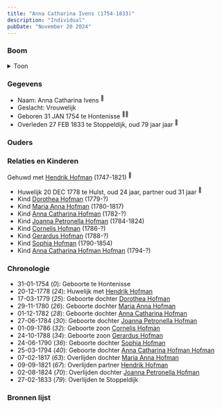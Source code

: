 ```yaml
---
title: "Anna Catharina Ivens (1754-1833)"
description: "Individual"
pubDate: "November 20 2024"
---
```


### Boom
<details><summary>Toon</summary>

![test](https://www.plantuml.com/plantuml/svg/dPLBRnen4CVl_XIZvD0JqYxx1A4aG20FAGdAevUgGePriYvU6zcc4OhuxlLcdH1CrBgvxUnu_FzvPZm-KHfBlQeOKWlAbrZY2cPuldYIOiMBeM12WfQOA-CYNAEI5WJcLCuPQRv9jTHhg4Wr8r8rlvGcaWYzNXBqOTSvmqh12mA0WP05aVSbdIyuKQhNgp3bHqSGeGr2ts3oAgKGQa8E-fnZ669TOadDryLlmjK1O0KNGH0aERp77uu7esWK6P6NHqfOiO5UTuPdw-bCQCr8roY4SDc_XZ1BOZWNN1DEbI8Vbgl5Yh4fviLqBeLICs40JLmxW_5e064UHN2dnN9fbjDVYvhNGfuJNaYwCBi-LfXlyJA0mr4qJiQ3ls25MPpz5qy7xaOJWzCEFuPjtc1wtMTI59G_rUW1d8w6HYBBNwd6Xig47JBwLEerOKmy6xBtq5CXXIu9tZj81ppo6sPmrR-jnJfmlc9A__ient2yLRyo9SRmMd17FmryzDiTkBxvRlJpm5V_hR86VRUodtUVYnLwfSMM86_3FP6bO1ubtidBfS0rneHeQToCxND4Nkd9uFAXRlyyzWTfG__XhEwr-DDU6mffYAZQ8ugzEhzfv2nFlvYPCoAnB5RxyecFl3dJpV2-ri-_g7ydbYNTBqVgLOxObgCJmArWFjfXshHIRWQOVxlkuMLUU8czp9tO5wz9ZPtBhPOTDiXEmkqFEuHQThJiscdWsCxwD7BisB4JnquTEqDsehL-c0Uh8Fpdkx0TDQwZEOAvxAuZGlRskOuOsKlWEX9aszDrfCXsZkl843enhujvfFy0)
</details>

### Gegevens
- Naam: Anna Catharina Ivens <sup><a href="../s00075/" style="text-decoration:none" title="Overlijden Hendrik Hofman 9-9-1821">:link:</a></sup>
- Geslacht: Vrouwelijk
- Geboren 31 JAN 1754 te Hontenisse <sup><a href="../s00076/" style="text-decoration:none" title="Huwelijk Hendrik Hofman en Catharina Ivens 20-12-1778">:link:</a><a href="../s00088/" style="text-decoration:none" title="Doopinschrijving Catharina Ivens 31-01-1754">:link:</a></sup>
- Overleden 27 FEB 1833 te Stoppeldijk, oud 79 jaar jaar <sup><a href="../s00087/" style="text-decoration:none" title="Overlijden Anna Catharina Ivens 27-2-1833 ">:link:</a></sup>

### Ouders

### Relaties en Kinderen

Gehuwd met [Hendrik Hofman](../i00057/) (1747-1821) <sup><a href="../s00076/" style="text-decoration:none" title="Huwelijk Hendrik Hofman en Catharina Ivens 20-12-1778">:link:</a></sup>
- Huwelijk 20 DEC 1778 te Hulst, oud 24 jaar, partner oud 31 jaar <sup><a href="../s00076/" style="text-decoration:none" title="Huwelijk Hendrik Hofman en Catharina Ivens 20-12-1778">:link:</a></sup>
- Kind [Dorothea Hofman](../i00059/) (1779-?)
- Kind [Maria Anna Hofman](../i00060/) (1780-1817)
- Kind [Anna Catharina Hofman](../i00061/) (1782-?)
- Kind [Joanna Petronella Hofman](../i00063/) (1784-1824)
- Kind [Cornelis Hofman](../i00064/) (1786-?)
- Kind [Gerardus Hofman](../i00065/) (1788-?)
- Kind [Sophia Hofman](../i00066/) (1790-1854)
- Kind [Anna Catharina Hofman Hofman](../i00067/) (1794-?)

### Chronologie
- 31-01-1754 (<i>0</i>): Geboorte te Hontenisse
- 20-12-1778 (<i>24</i>): Huwelijk met [Hendrik Hofman](../i00057/)
- 17-03-1779 (<i>25</i>): Geboorte dochter [Dorothea Hofman](../i00059/)
- 29-11-1780 (<i>26</i>): Geboorte dochter [Maria Anna Hofman](../i00060/)
- 01-12-1782 (<i>28</i>): Geboorte dochter [Anna Catharina Hofman](../i00061/)
- 27-06-1784 (<i>30</i>): Geboorte dochter [Joanna Petronella Hofman](../i00063/)
- 01-09-1786 (<i>32</i>): Geboorte zoon [Cornelis Hofman](../i00064/)
- 24-10-1788 (<i>34</i>): Geboorte zoon [Gerardus Hofman](../i00065/)
- 24-06-1790 (<i>36</i>): Geboorte dochter [Sophia Hofman](../i00066/)
- 25-03-1794 (<i>40</i>): Geboorte dochter [Anna Catharina Hofman Hofman](../i00067/)
- 07-02-1817 (<i>63</i>): Overlijden dochter [Maria Anna Hofman](../i00060/)
- 09-09-1821 (<i>67</i>): Overlijden partner [Hendrik Hofman](../i00057/)
- 02-08-1824 (<i>70</i>): Overlijden dochter [Joanna Petronella Hofman](../i00063/)
- 27-02-1833 (<i>79</i>): Overlijden te Stoppeldijk

### Bronnen lijst